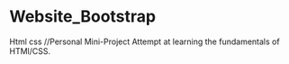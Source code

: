 # Website_Bootstrap
Html css 
//Personal Mini-Project
Attempt at learning the fundamentals of HTMl/CSS.

